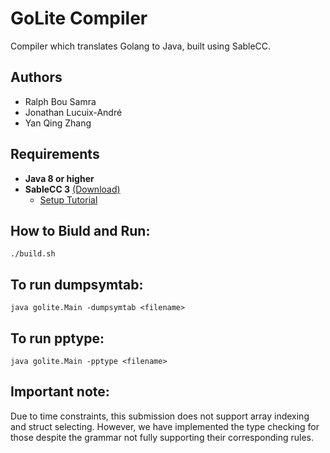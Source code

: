 # GoLite Compiler
Compiler which translates Golang to Java, built using SableCC. 

## Authors 
- Ralph Bou Samra 
- Jonathan Lucuix-André 
- Yan Qing Zhang

## Requirements
- **Java 8 or higher**
- **SableCC 3** [(Download)](http://www.sablecc.org/)
  - [Setup Tutorial](http://www.cs.mcgill.ca/~cs520/2009/howtosablecc.html) 

## How to Biuld and Run:

`./build.sh`

## To run dumpsymtab:

`java golite.Main -dumpsymtab <filename>`

## To run pptype:

`java golite.Main -pptype <filename>`

## Important note:

Due to time constraints, this submission does not support array indexing and struct selecting. However, we have implemented the type checking for those despite the grammar not fully supporting their corresponding rules.
